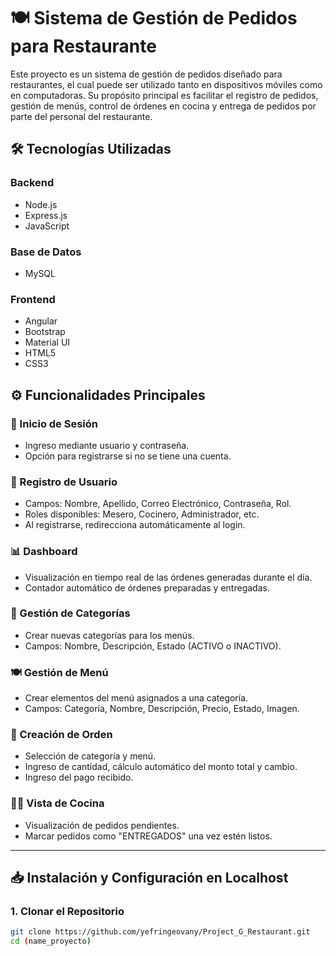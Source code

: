 # 🍽️ Sistema de Gestión de Pedidos para Restaurante

Este proyecto es un sistema de gestión de pedidos diseñado para restaurantes, el cual puede ser utilizado tanto en dispositivos móviles como en computadoras. Su propósito principal es facilitar el registro de pedidos, gestión de menús, control de órdenes en cocina y entrega de pedidos por parte del personal del restaurante.

## 🛠️ Tecnologías Utilizadas

### Backend
- Node.js
- Express.js
- JavaScript

### Base de Datos
- MySQL

### Frontend
- Angular
- Bootstrap
- Material UI
- HTML5
- CSS3

## ⚙️ Funcionalidades Principales

### 🔐 Inicio de Sesión
- Ingreso mediante usuario y contraseña.
- Opción para registrarse si no se tiene una cuenta.

### 📝 Registro de Usuario
- Campos: Nombre, Apellido, Correo Electrónico, Contraseña, Rol.
- Roles disponibles: Mesero, Cocinero, Administrador, etc.
- Al registrarse, redirecciona automáticamente al login.

### 📊 Dashboard
- Visualización en tiempo real de las órdenes generadas durante el día.
- Contador automático de órdenes preparadas y entregadas.

### 📁 Gestión de Categorías
- Crear nuevas categorías para los menús.
- Campos: Nombre, Descripción, Estado (ACTIVO o INACTIVO).

### 🍽️ Gestión de Menú
- Crear elementos del menú asignados a una categoría.
- Campos: Categoría, Nombre, Descripción, Precio, Estado, Imagen.

### 🧾 Creación de Orden
- Selección de categoría y menú.
- Ingreso de cantidad, cálculo automático del monto total y cambio.
- Ingreso del pago recibido.

### 👨‍🍳 Vista de Cocina
- Visualización de pedidos pendientes.
- Marcar pedidos como "ENTREGADOS" una vez estén listos.

---

## 📥 Instalación y Configuración en Localhost

### 1. Clonar el Repositorio

```bash
git clone https://github.com/yefringeovany/Project_G_Restaurant.git
cd (name_proyecto)

